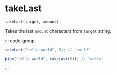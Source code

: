 # takeLast

`takeLast(target, amount)`

Takes the last `amount` characters from `target` string.

::: code-group

```ts [data-first]
takeLast("hello world", 5); // "world"
```

```ts [data-last]
pipe("hello world", takeLast(5)); // "world"
```

:::
